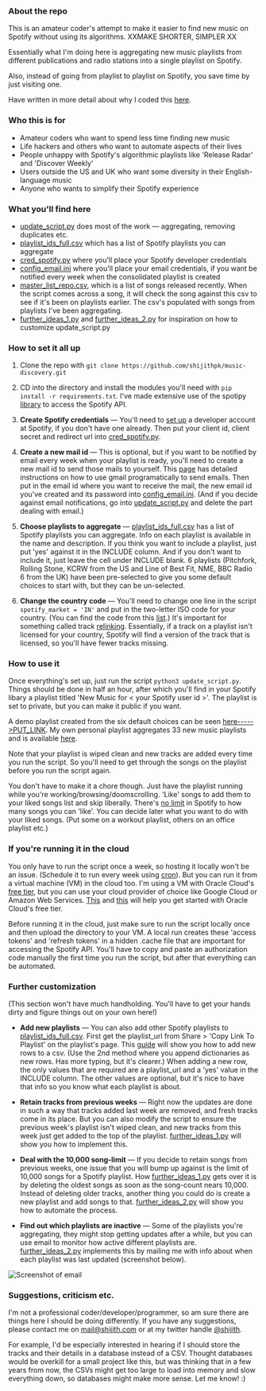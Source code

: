 ### About the repo

This is an amateur coder's attempt to make it easier to find new music on Spotify without using its algorithms. 
XXMAKE SHORTER, SIMPLER XX

Essentially what I'm doing here is aggregating new music playlists from different publications and radio stations into a single playlist on Spotify.

Also, instead of going from playlist to playlist on Spotify, you save time by just visiting one.

Have written in more detail about why I coded this [here](http://shijith.com/blog/automating-music-discovery/).

### Who this is for

* Amateur coders who want to spend less time finding new music
* Life hackers and others who want to automate aspects of their lives
* People unhappy with Spotify's algorithmic playlists like 'Release Radar' and 'Discover Weekly'
* Users outside the US and UK who want some diversity in their English-language music 
* Anyone who wants to simplify their Spotify experience

### What you'll find here

* [update_script.py](update_script.py) does most of the work — aggregating, removing duplicates etc.
* [playlist_ids_full.csv](playlist_ids_full.csv) which has a list of Spotify playlists you can aggregate 
* [cred_spotify.py](cred_spotify.py) where you'll place your Spotify developer credentials 
* [config_email.ini](config_email.ini) where you'll place your email credentials, if you want be notified every week when the consolidated playlist is created
* [master_list_repo.csv](master_list_repo.csv), which is a list of songs released recently. When the script comes across a song, it will check the song against this csv to see if it's been on playlists earlier. The csv's populated with songs from playlists I've been aggregating.
* [further_ideas_1.py](further_ideas_1.py) and [further_ideas_2.py](further_ideas_2.py) for inspiration on how to customize update_script.py  

### How to set it all up

1. Clone the repo with `git clone https://github.com/shijithpk/music-discovery.git`

2. CD into the directory and install the modules you'll need with `pip install -r requirements.txt`. I've made extensive use of the spotipy [library](https://spotipy.readthedocs.io) to access the Spotify API.

3. **Create Spotify credentials** — You'll need to [set up](https://www.section.io/engineering-education/spotify-python-part-1/) a developer account at Spotify, if you don't have one already. Then put your client id, client secret and redirect url into [cred_spotify.py](cred_spotify.py).

4. **Create a new mail id** — This is optional, but if you want to be notified by email every week when your playlist is ready, you'll need to create a new mail id to send those mails to yourself. This [page](https://realpython.com/python-send-email/) has detailed instructions on how to use gmail programatically to send emails. Then put in the email id where you want to receive the mail, the new email id you've created and its password into [config_email.ini](config_email.ini). (And if you decide against email notifications, go into [update_script.py](update_script.py) and delete the part dealing with email.)

5. **Choose playlists to aggregate** — [playlist_ids_full.csv](playlist_ids_full.csv) has a list of Spotify playlists you can aggregate. Info on each playlist is available in the name and description. If you think you want to include a playlist, just put 'yes' against it in the INCLUDE column. And if you don't want to include it, just leave the cell under INCLUDE blank. 6 playlists (Pitchfork, Rolling Stone, KCRW from the US and Line of Best Fit, NME, BBC Radio 6 from the UK) have been pre-selected to give you some default choices to start with, but they can be un-selected.

6. **Change the country code** — You'll need to change one line in the script `spotify_market = 'IN'` and put in the two-letter ISO code for your country. (You can find the code from this [list](https://gist.github.com/frankkienl/a594807bf0dcd23fdb1b).) It's important for something called track [relinking](https://developer.spotify.com/documentation/general/guides/track-relinking-guide/). Essentially, if a track on a playlist isn't licensed for your country, Spotify will find a version of the track that is licensed, so you'll have fewer tracks missing.  

### How to use it
Once everything's set up, just run the script `python3 update_script.py`. Things should be done in half an hour, after which you'll find in your Spotify libary a playlist titled 'New Music for \< your Spotify user id \>'. The playlist is set to private, but you can make it public if you want.

A demo playlist created from the six default choices can be seen [here----->PUT_LINK](PUT_LINK). My own personal playlist aggregates 33 new music playlists and is available [here](https://open.spotify.com/playlist/3XidTKBIpsGymPCjlN7kZH).

Note that your playlist is wiped clean and new tracks are added every time you run the script. So you'll need to get through the songs on the playlist before you run the script again. 

You don't have to make it a chore though. Just have the playlist running while you're working/browsing/doomscrolling. 'Like' songs to add them to your liked songs list and skip liberally. There's [no limit](https://www.theverge.com/2020/5/26/21270409/spotify-song-library-limit-removed-music-downloads-playlists-feature) in Spotify to how many songs you can 'like'. You can decide later what you want to do with your liked songs. (Put some on a workout playlist, others on an office playlist etc.)

### If you're running it in the cloud
You only have to run the script once a week, so hosting it locally won't be an issue. (Schedule it to run every week using [cron](https://help.ubuntu.com/community/CronHowto)). But you can run it from a virtual machine (VM) in the cloud too. I'm using a VM with Oracle Cloud's [free tier](https://www.oracle.com/in/cloud/free/), but you can use your cloud provider of choice like Google Cloud or Amazon Web Services. [This](https://docs.oracle.com/en/learn/cloud_free_tier/index.html#introduction) and [this](https://docs.oracle.com/en-us/iaas/developer-tutorials/tutorials/flask-on-ubuntu/01oci-ubuntu-flask-summary.htm) will help you get started with Oracle Cloud's free tier.

Before running it in the cloud, just make sure to run the script locally once and then upload the directory to your VM. A local run creates these 'access tokens' and 'refresh tokens' in a hidden .cache file that are important for accessing the Spotify API. You'll have to copy and paste an authorization code manually the first time you run the script, but after that everything can be automated.

### Further customization

(This section won't have much handholding. You'll have to get your hands dirty and figure things out on your own here!)

* **Add new playlists** — You can also add other Spotify playlists to [playlist_ids_full.csv](playlist_ids_full.csv). First get the playlist_url from Share > 'Copy Link To Playlist' on the playlist's page. This [guide](https://www.geeksforgeeks.org/how-to-append-a-new-row-to-an-existing-csv-file/) will show you how to add new rows to a csv. (Use the 2nd method where you append dictionaries as new rows. Has more typing, but it's clearer.) When adding a new row, the only values that are required are a playlist_url and a 'yes' value in the INCLUDE column. The other values are optional, but it's nice to have that info so you know what each playlist is about.

* **Retain tracks from previous weeks** — Right now the updates are done in such a way that tracks added last week are removed, and fresh tracks come in its place. But you can also modify the script to ensure the previous week's playlist isn't wiped clean, and new tracks from this week just get added to the top of the playlist. [further_ideas_1.py](further_ideas_1.py) will show you how to implement this.  

* **Deal with the 10,000 song-limit** — If you decide to retain songs from previous weeks, one issue that you will bump up against is the limit of 10,000 songs for a Spotify playlist. How [further_ideas_1.py](further_ideas_1.py) gets over it is by deleting the oldest songs as soon as the song-count nears 10,000. Instead of deleting older tracks, another thing you could do is create a new playlist and add songs to that. [further_ideas_2.py](further_ideas_2.py) will show you how to automate the process. 

* **Find out which playlists are inactive** — Some of the playlists you're aggregating, they might stop getting updates after a while, but you can use email to monitor how active different playlists are. [further_ideas_2.py](further_ideas_2.py) implements this by mailing me with info about when each playlist was last updated (screenshot below).

![Screenshot of email](https://i.imgur.com/ttPLsUP.png)

### Suggestions, criticism etc.
I'm not a professional coder/developer/programmer, so am sure there are things here I should be doing differently. If you have any suggestions, please contact me on mail@shijith.com or at my twitter handle [@shijith](https://twitter.com/shijith).  

For example, I'd be especially interested in hearing if I should store the tracks and their details in a database instead of a CSV. Thought databases would be overkill for a small project like this, but was thinking that in a few years from now, the CSVs might get too large to load into memory and slow everything down, so databases might make more sense. Let me know! :)